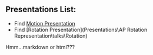 ## Presentations List:

  - Find [Motion Presentation](Presentations\APCVPM\talks\APCVPM.html)
  - Find [Rotation Presentation](Presentations\AP Rotation Representation\talks\Rotation)

Hmm...markdown or html???
